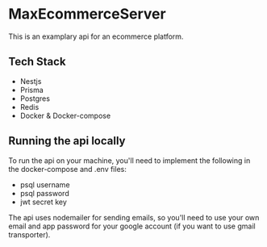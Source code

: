 # MaxEcommerceServer #
This is an examplary api for an ecommerce platform.

## Tech Stack ##
- Nestjs
- Prisma
- Postgres
- Redis
- Docker & Docker-compose

## Running the api locally ##
To run the api on your machine, you'll need to implement the following in the docker-compose and .env files:
- psql username
- psql password
- jwt secret key

The api uses nodemailer for sending emails, so you'll need to use your own email and app password for your google account (if you want to use gmail transporter).
